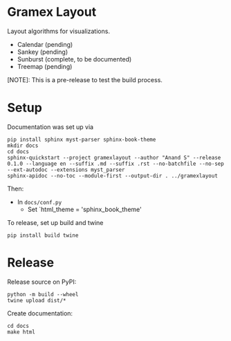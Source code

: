 # Gramex Layout

Layout algorithms for visualizations.

- Calendar (pending)
- Sankey (pending)
- Sunburst (complete, to be documented)
- Treemap (pending)

[NOTE]: This is a pre-release to test the build process.


# Setup

Documentation was set up via

```shell
pip install sphinx myst-parser sphinx-book-theme
mkdir docs
cd docs
sphinx-quickstart --project gramexlayout --author "Anand S" --release 0.1.0 --language en --suffix .md --suffix .rst --no-batchfile --no-sep --ext-autodoc --extensions myst_parser
sphinx-apidoc --no-toc --module-first --output-dir . ../gramexlayout
```

Then:

- In `docs/conf.py`
  - Set `html_theme = 'sphinx_book_theme'

To release, set up build and twine

```shell
pip install build twine
```

# Release

Release source on PyPI:

```shell
python -m build --wheel
twine upload dist/*
```

Create documentation:

```shell
cd docs
make html
```
